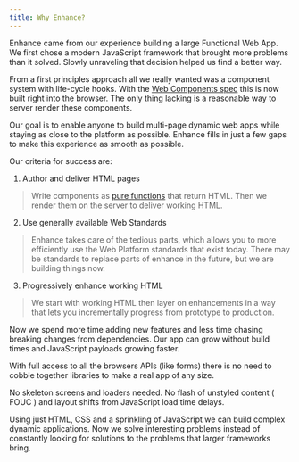 ```yaml
---
title: Why Enhance?
---
```


Enhance came from our experience building a large Functional Web App. We first chose a modern JavaScript framework that brought more problems than it solved. Slowly unraveling that decision helped us find a better way.

From a first principles approach all we really wanted was a component system with life-cycle hooks. With the [Web Components spec](https://developer.mozilla.org/en-US/docs/Web/Web_Components) this is now built right into the browser. The only thing lacking is a reasonable way to server render these components.

Our goal is to enable anyone to build multi-page dynamic web apps while staying as close to the platform as possible. Enhance fills in just a few gaps to make this experience as smooth as possible.

Our criteria for success are:

1. Author and deliver HTML pages

> Write components as [pure functions](https://en.wikipedia.org/wiki/Pure_function) that return HTML. Then we render them on the server to deliver working HTML.

2. Use generally available Web Standards

> Enhance takes care of the tedious parts, which allows you to more efficiently use the Web Platform standards that exist today. There may be standards to replace parts of enhance in the future, but we are building things now.

3. Progressively enhance working HTML

> We start with working HTML then layer on enhancements in a way that lets you incrementally progress from prototype to production.

Now we spend more time adding new features and less time chasing breaking changes from dependencies. Our app can grow without build times and JavaScript payloads growing faster.

With full access to all the browsers APIs (like forms) there is no need to cobble together libraries to make a real app of any size.

No skeleton screens and loaders needed. No flash of unstyled content ( FOUC ) and layout shifts from JavaScript load time delays.

Using just HTML, CSS and a sprinkling of JavaScript we can build complex dynamic applications. Now we solve interesting problems instead of constantly looking for solutions to the problems that larger frameworks bring.

